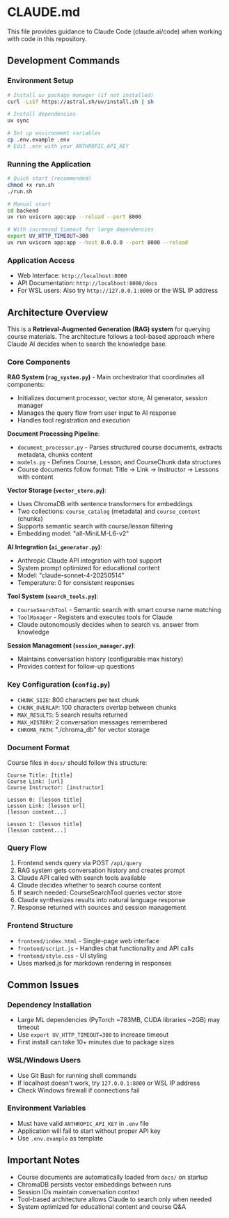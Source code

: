 # CLAUDE.md

This file provides guidance to Claude Code (claude.ai/code) when working with code in this repository.

## Development Commands

### Environment Setup
```bash
# Install uv package manager (if not installed)
curl -LsSf https://astral.sh/uv/install.sh | sh

# Install dependencies
uv sync

# Set up environment variables
cp .env.example .env
# Edit .env with your ANTHROPIC_API_KEY
```

### Running the Application
```bash
# Quick start (recommended)
chmod +x run.sh
./run.sh

# Manual start
cd backend
uv run uvicorn app:app --reload --port 8000

# With increased timeout for large dependencies
export UV_HTTP_TIMEOUT=300
uv run uvicorn app:app --host 0.0.0.0 --port 8000 --reload
```

### Application Access
- Web Interface: `http://localhost:8000`
- API Documentation: `http://localhost:8000/docs`
- For WSL users: Also try `http://127.0.0.1:8000` or the WSL IP address

## Architecture Overview

This is a **Retrieval-Augmented Generation (RAG) system** for querying course materials. The architecture follows a tool-based approach where Claude AI decides when to search the knowledge base.

### Core Components

**RAG System (`rag_system.py`)** - Main orchestrator that coordinates all components:
- Initializes document processor, vector store, AI generator, session manager
- Manages the query flow from user input to AI response
- Handles tool registration and execution

**Document Processing Pipeline**:
- `document_processor.py` - Parses structured course documents, extracts metadata, chunks content
- `models.py` - Defines Course, Lesson, and CourseChunk data structures
- Course documents follow format: Title → Link → Instructor → Lessons with content

**Vector Storage (`vector_store.py`)**:
- Uses ChromaDB with sentence transformers for embeddings
- Two collections: `course_catalog` (metadata) and `course_content` (chunks)
- Supports semantic search with course/lesson filtering
- Embedding model: "all-MiniLM-L6-v2"

**AI Integration (`ai_generator.py`)**:
- Anthropic Claude API integration with tool support
- System prompt optimized for educational content
- Model: "claude-sonnet-4-20250514"
- Temperature: 0 for consistent responses

**Tool System (`search_tools.py`)**:
- `CourseSearchTool` - Semantic search with smart course name matching
- `ToolManager` - Registers and executes tools for Claude
- Claude autonomously decides when to search vs. answer from knowledge

**Session Management (`session_manager.py`)**:
- Maintains conversation history (configurable max history)
- Provides context for follow-up questions

### Key Configuration (`config.py`)
- `CHUNK_SIZE`: 800 characters per text chunk
- `CHUNK_OVERLAP`: 100 characters overlap between chunks  
- `MAX_RESULTS`: 5 search results returned
- `MAX_HISTORY`: 2 conversation messages remembered
- `CHROMA_PATH`: "./chroma_db" for vector storage

### Document Format
Course files in `docs/` should follow this structure:
```
Course Title: [title]
Course Link: [url]
Course Instructor: [instructor]

Lesson 0: [lesson title]
Lesson Link: [lesson url]
[lesson content...]

Lesson 1: [lesson title]
[lesson content...]
```

### Query Flow
1. Frontend sends query via POST `/api/query`
2. RAG system gets conversation history and creates prompt
3. Claude API called with search tools available
4. Claude decides whether to search course content
5. If search needed: CourseSearchTool queries vector store
6. Claude synthesizes results into natural language response
7. Response returned with sources and session management

### Frontend Structure
- `frontend/index.html` - Single-page web interface
- `frontend/script.js` - Handles chat functionality and API calls
- `frontend/style.css` - UI styling
- Uses marked.js for markdown rendering in responses

## Common Issues

### Dependency Installation
- Large ML dependencies (PyTorch ~783MB, CUDA libraries ~2GB) may timeout
- Use `export UV_HTTP_TIMEOUT=300` to increase timeout
- First install can take 10+ minutes due to package sizes

### WSL/Windows Users
- Use Git Bash for running shell commands
- If localhost doesn't work, try `127.0.0.1:8000` or WSL IP address
- Check Windows firewall if connections fail

### Environment Variables
- Must have valid `ANTHROPIC_API_KEY` in `.env` file
- Application will fail to start without proper API key
- Use `.env.example` as template

## Important Notes

- Course documents are automatically loaded from `docs/` on startup
- ChromaDB persists vector embeddings between runs
- Session IDs maintain conversation context
- Tool-based architecture allows Claude to search only when needed
- System optimized for educational content and course Q&A